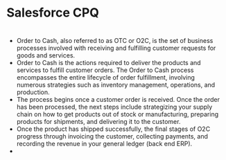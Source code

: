 # Salesforce CPQ
#
* Order to Cash, also referred to as OTC or O2C, is the set of business processes involved with receiving and fulfilling customer requests for goods and services.
*  Order to Cash is the actions required to deliver the products and services to fulfill customer orders. The Order to Cash process encompasses the entire lifecycle of order fulfillment, involving numerous strategies such as inventory management, operations, and production. 
* The process begins once a customer order is received. Once the order has been processed, the next steps include strategizing your supply chain on how to get products out of stock or manufacturing, preparing products for shipments, and delivering it to the customer. 
* Once the product has shipped successfully, the final stages of O2C progress through invoicing the customer, collecting payments, and recording the revenue in your general ledger (back end ERP). 
* 
